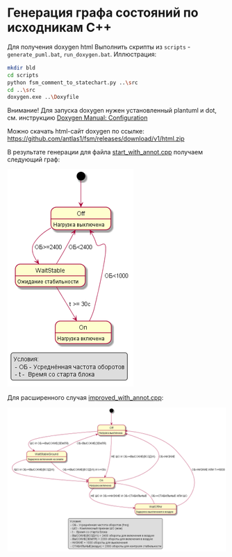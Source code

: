 # Генерация графа состояний по исходникам С++



Для получения doxygen html Выполнить скрипты из `scripts` - `generate_puml.bat`, `run_doxygen.bat`. Иллюстрация:

```bash
mkdir bld
cd scripts
python fsm_comment_to_statechart.py ..\src
cd ..\src
doxygen.exe ..\Doxyfile
```

Внимание! Для запуска doxygen нужен установленный plantuml и dot, см. инструкцию [Doxygen Manual: Configuration](https://www.doxygen.nl/manual/config.html#cfg_plantuml_jar_path)

Можно скачать html-сайт doxygen по ссылке: https://github.com/antlas1/fsm/releases/download/v1/html.zip

В результате генерации для файла [start_with_annot.cpp](https://github.com/antlas1/fsm/blob/main/src/start_with_annot.cpp) получаем следующий граф:

![](dia_turn_on.png)

Для расширенного случая [improved_with_annot.cpp](https://github.com/antlas1/fsm/blob/main/src/improved_with_annot.cpp):

![](dia_gen_on2.png)
